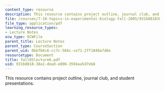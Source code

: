 ```yaml
---
content_type: resource
description: This resource contains project outline, journal club, and student presentations.
file: /courses/7-18-topics-in-experimental-biology-fall-2005/931b881838a1deade0063594aa5d7eb8_fall05lecture6.pdf
file_type: application/pdf
learning_resource_types:
- Lecture Notes
ocw_type: OCWFile
parent_title: Lecture Notes
parent_type: CourseSection
parent_uid: 0bbfb6c6-cc7c-566c-ce71-2ff1040a7d6e
resourcetype: Document
title: fall05lecture6.pdf
uid: 931b8818-38a1-dead-e006-3594aa5d7eb8
---
```

This resource contains project outline, journal club, and student presentations.

